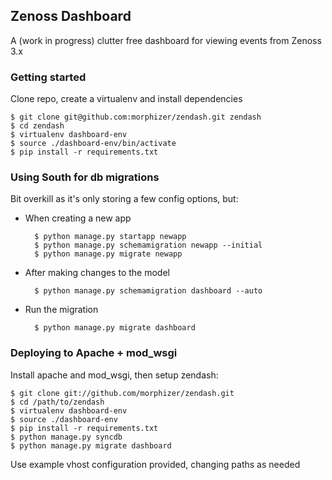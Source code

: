 Zenoss Dashboard
----------------

A (work in progress) clutter free dashboard for viewing events from Zenoss 3.x

### Getting started ###

Clone repo, create a virtualenv and install dependencies

    $ git clone git@github.com:morphizer/zendash.git zendash
    $ cd zendash
    $ virtualenv dashboard-env
    $ source ./dashboard-env/bin/activate
    $ pip install -r requirements.txt

### Using South for db migrations ###

Bit overkill as it's only storing a few config options, but:

* When creating a new app

        $ python manage.py startapp newapp
        $ python manage.py schemamigration newapp --initial
        $ python manage.py migrate newapp

* After making changes to the model

        $ python manage.py schemamigration dashboard --auto

* Run the migration

        $ python manage.py migrate dashboard

### Deploying to Apache + mod_wsgi ###

Install apache and mod_wsgi, then setup zendash:
    
    $ git clone git://github.com/morphizer/zendash.git
    $ cd /path/to/zendash
    $ virtualenv dashboard-env
    $ source ./dashboard-env
    $ pip install -r requirements.txt
    $ python manage.py syncdb
    $ python manage.py migrate dashboard

Use example vhost configuration provided, changing paths as needed
